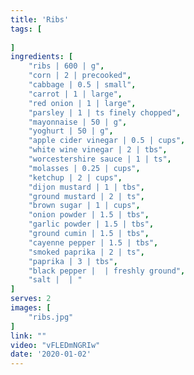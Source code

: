 ```yaml
---
title: 'Ribs'
tags: [
    
]
ingredients: [
    "ribs | 600 | g",
    "corn | 2 | precooked",
    "cabbage | 0.5 | small",
    "carrot | 1 | large",
    "red onion | 1 | large",
    "parsley | 1 | ts finely chopped",
    "mayonnaise | 50 | g",
    "yoghurt | 50 | g",
    "apple cider vinegar | 0.5 | cups",
    "white wine vinegar | 2 | tbs",
    "worcestershire sauce | 1 | ts",
    "molasses | 0.25 | cups",
    "ketchup | 2 | cups",
    "dijon mustard | 1 | tbs",
    "ground mustard | 2 | ts",
    "brown sugar | 1 | cups",
    "onion powder | 1.5 | tbs",
    "garlic powder | 1.5 | tbs",
    "ground cumin | 1.5 | tbs",
    "cayenne pepper | 1.5 | tbs",
    "smoked paprika | 2 | ts",
    "paprika | 3 | tbs",
    "black pepper |  | freshly ground",
    "salt |  | "
]
serves: 2
images: [
    "ribs.jpg"
]
link: ""
video: "vFLEDmNGRIw"
date: '2020-01-02'
---
```


